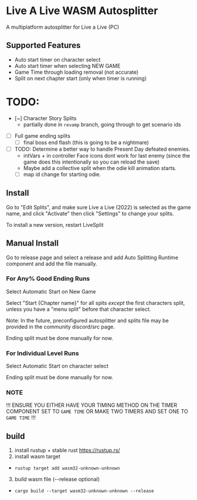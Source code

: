 # Live A Live WASM Autosplitter

A multiplatform autosplitter for Live a Live (PC)

## Supported Features
- Auto start timer on character select
- Auto start timer when selecting NEW GAME
- Game Time through loading removal (not accurate)
- Split on next chapter start (only when timer is running)

# TODO:
- [~] Character Story Splits
   - partially done in `revamp` branch, going through to get scenario ids
- [ ] Full game ending splits
    - [ ] final boss end flash (this is going to be a nightmare)
- [ ] TODO: Determine a better way to handle Present Day defeated enemies.
  - intVars + in controller Face icons dont work for last enemy (since the game does this intentionally so you can reload the save)
  - Maybe add a collective split when the odie kill animation starts.
  - [ ] map id change for starting odie.

## Install

Go to "Edit Splits", and make sure Live a Live (2022) is selected as the game name, and click "Activate" then click "Settings" to change your splits.

To install a new version, restart LiveSplit

## Manual Install

Go to release page and select a release and add Auto Splitting Runtime component and add the file manually.

### For Any% Good Ending Runs

Select Automatic Start on New Game

Select "Start {Chapter name}" for all spits *except* the first characters split, unless you have a "menu split" before that character select.

Note: In the future, preconfigured autosplitter and splits file may be provided in the community discord/src page.

Ending split must be done manually for now.

### For Individual Level Runs

Select Automatic Start on character select

Ending split must be done manually for now.

### NOTE

!!! ENSURE YOU EITHER HAVE YOUR TIMING METHOD ON THE TIMER COMPONENT SET TO `GAME TIME` OR MAKE TWO TIMERS AND SET ONE TO `GAME TIME` !!!

## build

1. install rustup + stable rust https://rustup.rs/
2. install wasm target
  - `rustup target add wasm32-unknown-unknown`
3. build wasm file (--release optional)
  - `cargo build --target wasm32-unknown-unknown --release`
